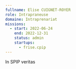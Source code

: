 ```yaml
---
fullname: Elise CUIGNET-ROYER
role: Intrapraneuse
domaine: Intraprenariat
missions:
  - start: 2022-06-24
    end: 2022-12-31
    status: admin
    startups:
      - frise.cpip
---
```

In SPIP veritas